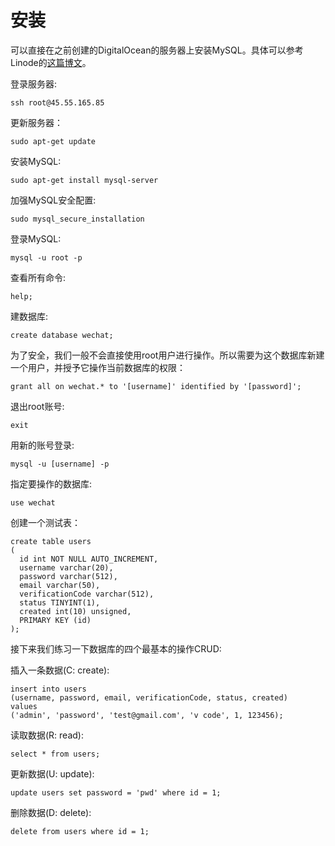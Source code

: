 # 安装
可以直接在之前创建的DigitalOcean的服务器上安装MySQL。具体可以参考Linode的[这篇博文](https://www.linode.com/docs/databases/mysql/install-mysql-on-ubuntu-14-04)。

登录服务器:
```
ssh root@45.55.165.85
```
更新服务器：
```
sudo apt-get update
```
安装MySQL:
```
sudo apt-get install mysql-server
```
加强MySQL安全配置:
```
sudo mysql_secure_installation
```
登录MySQL:
```
mysql -u root -p
```
查看所有命令:
``` mysql
help;
```
建数据库:
``` mysql
create database wechat;
```
为了安全，我们一般不会直接使用root用户进行操作。所以需要为这个数据库新建一个用户，并授予它操作当前数据库的权限：
``` mysql
grant all on wechat.* to '[username]' identified by '[password]';
```
退出root账号:
``` mysql
exit
```
用新的账号登录:
``` mysql
mysql -u [username] -p
```
指定要操作的数据库:
``` mysql
use wechat
```
创建一个测试表：
``` mysql
create table users
(
  id int NOT NULL AUTO_INCREMENT,
  username varchar(20),
  password varchar(512),
  email varchar(50),
  verificationCode varchar(512),
  status TINYINT(1),
  created int(10) unsigned,
  PRIMARY KEY (id)
);
```
接下来我们练习一下数据库的四个最基本的操作CRUD:

插入一条数据(C: create):
``` mysql
insert into users
(username, password, email, verificationCode, status, created)
values
('admin', 'password', 'test@gmail.com', 'v code', 1, 123456);
```
读取数据(R: read):
``` mysql
select * from users;
```
更新数据(U: update):
``` mysql
update users set password = 'pwd' where id = 1;
```
删除数据(D: delete):
``` mysql
delete from users where id = 1;
```
